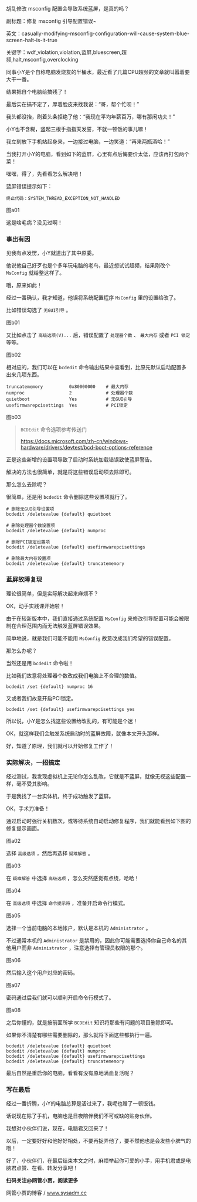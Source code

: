 胡乱修改 msconfig 配置会导致系统蓝屏，是真的吗？

副标题：修复 msconfig 引导配置错误~

英文：casually-modifying-msconfig-configuration-will-cause-system-blue-screen-halt-is-it-true

关键字：wdf_violation,violation,蓝屏,bluescreen,超频,halt,msconfig,overclocking





同事小Y是个自称电脑发烧友的半桶水，最近看了几篇CPU超频的文章就叫嚣着要大干一番。

结果把自个电脑给搞残了！



最后实在搞不定了，厚着脸皮来找我说：“哥，帮个忙呗！”

我头都没抬，刷着头条拒绝了他：“我现在平均年薪百万，哪有那闲功夫！”

小Y也不含糊，竖起三根手指指天发誓，不就一顿饭的事儿嘛！

我立刻放下手机站起身来，一边接过电脑，一边笑道：“再来两瓶酒哈！”



当我打开小Y的电脑，看到如下的蓝屏，心里有点后悔要价太低，应该再打包两个菜！

嘿嘿，得了，先看看怎么解决吧！



蓝屏错误提示如下：

```
终止代码：SYSTEM_THREAD_EXCEPTION_NOT_HANDLED
```

图a01



这是啥毛病？没见过啊！



### 事出有因

见我有点发愣，小Y就道出了其中原委。

他说他自己好歹也是个多年玩电脑的老鸟，最近想试试超频，结果刚改个 `MsConfig` 就给整这样了。

哦，原来如此！



经过一番确认，我才知道，他误将系统配置程序 `MsConfig` 里的设置给改了。

比如错误勾选了 `无GUI引导` 。

图b01



又比如点击了 `高级选项(V)...` 后，错误配置了 `处理器个数` 、 `最大内存` 或者 `PCI 锁定` 等等。

图b02



相对应的，我们可以在 `bcdedit` 命令输出结果中查看到，比原先默认启动配置多出来几项东西。

```
truncatememory          0x80000000    # 最大内存
numproc                 2             # 处理器个数
quietboot               Yes           # 无GUI引导
usefirmwarepcisettings  Yes           # PCI锁定
```

图b03



>  `BCDEdit` 命令选项参考传送门
>
> https://docs.microsoft.com/zh-cn/windows-hardware/drivers/devtest/bcd-boot-options-reference



正是这些新增的设置项导致了启动时系统加载错误致使蓝屏警告。

解决的方法也很简单，就是将这些错误启动项去除即可。

那么怎么去除呢？



很简单，还是用 `bcdedit` 命令删除这些设置项就行了。

```
# 删除无GUI引导设置项
bcdedit /deletevalue {default} quietboot

# 删除处理器个数设置项
bcdedit /deletevalue {default} numproc

# 删除PCI锁定设置项
bcdedit /deletevalue {default} usefirmwarepcisettings

# 删除最大内存设置项
bcdedit /deletevalue {default} truncatememory
```



### 蓝屏故障复现

理论很简单，但是实际解决起来麻烦不？

OK，动手实践课开始啦！



由于在较新版本中，我们直接通过系统配置 `MsConfig` 来修改引导配置可能会被限制在合理范围内而无法触发蓝屏错误效果。

简单地说，就是我们可能不能用 `MsConfig` 故意改成我们希望的错误配置。

那怎么办呢？

当然还是用 `bcdedit` 命令啦！



比如我们故意将处理器个数改成我们电脑上不合理的数值。

```
bcdedit /set {default} numproc 16
```



又或者我们故意开启PCI锁定。

```
bcdedit /set {default} usefirmwarepcisettings yes
```



所以说，小Y是怎么找这些设置给改乱的，有可能是个迷！

OK，就这样我们会触发系统启动时的蓝屏故障，就像本文开头那样。

好，知道了原理，我们就可以开始修复工作了！



### 实际解决，一招搞定

经过测试，我发现虚拟机上无论你怎么乱改，它就是不蓝屏，就像无视这些配置一样，毫不受其影响。

于是我找了一台实体机，终于成功触发了蓝屏。

OK，手术刀准备！



通过启动时强行关机数次，或等待系统自动启动修复程序，我们就能看到如下图的修复提示画面。

图a02



选择 `高级选项` ，然后再选择 `疑难解答` 。

图a03



在 `疑难解答` 中选择 `高级选项` ，怎么突然感觉有点绕，哈哈！

图a04



在 `高级选项` 中选择 `命令提示符` ，准备开启命令行模式。

图a05



选择一个当前电脑的本地帐户，默认是本机的 `Administrator` 。

不过通常本机的 `Administrator` 是禁用的，因此你可能需要选择你自己命名的其他用户而非 `Administrator` ，注意选择有管理员权限的那个。

图a06



然后输入这个用户对应的密码。

图a07



密码通过后我们就可以顺利开启命令行模式了。

图a08



之后你懂的，就是按前面所学 `BCDEdit` 知识将那些有问题的项目删除即可。

如果你不清楚有哪些需要删除的，那么就将下面这些都执行一遍。

```
bcdedit /deletevalue {default} quietboot
bcdedit /deletevalue {default} numproc
bcdedit /deletevalue {default} usefirmwarepcisettings
bcdedit /deletevalue {default} truncatememory
```



最后自然是重启你的电脑，看看有没有原地满血复活呢？



### 写在最后

经过一番折腾，小Y的电脑总算是活过来了，我呢也赠了一顿饭钱。

话说现在除了手机，电脑也是日夜陪伴我们不可或缺的贴身伙伴。

我想对小伙伴们说，现在，电脑君又回来了！

以后，一定要好好和他好好相处，不要再捉弄他了，要不然他也是会发些小脾气的哦！

好了，小伙伴们，在最后结束本文之时，麻烦举起你可爱的小手，用手机君或是电脑君点赞、在看、转发分享吧！



**扫码关注@网管小贾，阅读更多**

网管小贾的博客 / www.sysadm.cc

